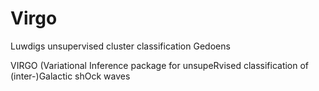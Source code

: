# Virgo
Luwdigs unsupervised cluster classification Gedoens

VIRGO (Variational Inference package for unsupeRvised classification of (inter-)Galactic shOck waves
